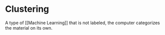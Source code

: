 # Clustering
A type of [[Machine Learning]] that is not labeled, the computer categorizes the material on its own.